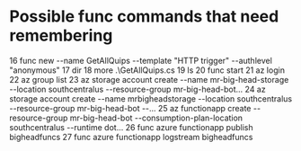 ﻿# Possible func commands that need remembering

  16 func new --name GetAllQuips --template "HTTP trigger" --authlevel "anonymous"
  17 dir
  18 more .\GetAllQuips.cs
  19 ls
  20 func start
  21 az login
  22 az group list
  23 az storage account create --name mr-big-head-storage --location southcentralus --resource-group mr-big-head-bot...
  24 az storage account create --name mrbigheadstorage --location southcentralus --resource-group mr-big-head-bot --...
  25 az functionapp create --resource-group mr-big-head-bot --consumption-plan-location southcentralus --runtime dot...
  26 func azure functionapp publish bigheadfuncs
  27 func azure functionapp logstream bigheadfuncs

